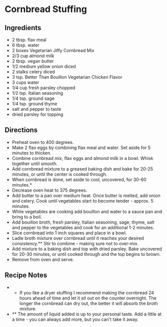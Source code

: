 # Cornbread Stuffing

## Ingredients

- 2 tbsp. flax meal
- 6 tbsp. water
- 2 boxes Vegetarian Jiffy Cornbread Mix
- 2/3 cup almond milk
- 2 tbsp. vegan butter
- 1/2 medium yellow onion diced
- 2 stalks celery diced
- 3 tsp. Better Than Bouillon Vegetarian Chicken Flavor
- 3 cups water
- 1/4 cup fresh parsley chopped
- 1/2 tsp. Italian seasoning
- 1/4 tsp. ground sage
- 1/4 tsp. ground thyme
- salt and pepper to taste
- dried parsley for topping


## Directions

- Preheat oven to 400 degrees.
- Make 2 flax eggs by combining flax meal and water. Set aside for 5 minutes to thicken.
- Combine cornbread mix, flax eggs and almond milk in a bowl. Whisk together until smooth.
- Add cornbread mixture to a greased baking dish and bake for 20-25 minutes, or until the center is cooked through.
- When cornbread is done, set aside to cool, uncovered, for 30-60 minutes.*
- Decrease oven heat to 375 degrees.
- Add butter to a pan over medium heat. Once butter is melted, add onion and celery. Cook until vegetables start to become tender - approx. 5 minutes.
- While vegetables are cooking add bouillon and water to a sauce pan and bring to a boil.
- Add bouillon broth, fresh parsley, Italian seasoning, sage, thyme, salt and pepper to the vegetables and cook for an additional 1-2 minutes.
- Slice cornbread into 1 inch squares and place in a bowl.
- Ladle broth mixture over cornbread until it reaches your desired consistency.** Stir to combine - making sure not to over-mix.
- Add mixture to a baking dish and top with dried parsley. Bake uncovered for 20-30 minutes, or until cooked through and the top begins to brown.
- Remove from oven and serve.

## Recipe Notes

- * If you like a dryer stuffing I recommend making the cornbread 24 hours ahead of time and let it sit out on the counter overnight. The longer the cornbread can dry out, the better it will absorb the broth mixture. 
- ** The amount of liquid added is up to your personal taste. Add a little at a time - you can always add more, but you can't take it away.
